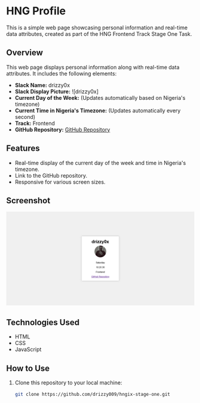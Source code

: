 # HNG Profile

This is a simple web page showcasing personal information and real-time data attributes, created as part of the HNG Frontend Track Stage One Task.

## Overview

This web page displays personal information along with real-time data attributes. It includes the following elements:

- **Slack Name:** drizzy0x
- **Slack Display Picture:** ![drizzy0x]
- **Current Day of the Week:** (Updates automatically based on Nigeria's timezone)
- **Current Time in Nigeria's Timezone:** (Updates automatically every second)
- **Track:** Frontend
- **GitHub Repository:** [GitHub Repository](https://github.com/drizzy009/hngix-stage-one)

## Features

- Real-time display of the current day of the week and time in Nigeria's timezone.
- Link to the GitHub repository.
- Responsive for various screen sizes.

## Screenshot

![Screenshot](screenshot.png)

## Technologies Used

- HTML
- CSS
- JavaScript

## How to Use

1. Clone this repository to your local machine:

   ```bash
   git clone https://github.com/drizzy009/hngix-stage-one.git
